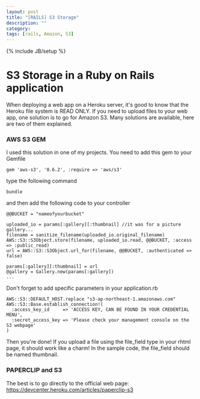 ```yaml
---
layout: post
title: "[RAILS] S3 Storage"
description: ""
category: 
tags: [rails, Amazon, S3]
---
```

{% include JB/setup %}

# S3 Storage in a Ruby on Rails application

When deploying a web app on a Heroku server, it's good to know that the Heroku file system is READ ONLY.
If you need to upload files to your web app, one solution is to go for Amazon S3.
Many solutions are available, here are two of them explained.

### AWS S3 GEM

I used this solution in one of my projects.
You need to add this gem to your Gemfile

    gem 'aws-s3', '0.6.2', :require => 'aws/s3'

type the following command

    bundle

and then add the following code to your controller

    @@BUCKET = "nameofyourbucket"

    uploaded_io = params[:gallery][:thumbnail] //it was for a picture gallery... 
    filename = sanitize_filename(uploaded_io.original_filename)
    AWS::S3::S3Object.store(filename, uploaded_io.read, @@BUCKET, :access => :public_read)
    url = AWS::S3::S3Object.url_for(filename, @@BUCKET, :authenticated => false)
    
    params[:gallery][:thumbnail] = url
    @gallery = Gallery.new(params[:gallery])
    ...

Don't forget to add specific parameters in your application.rb
    
    AWS::S3::DEFAULT_HOST.replace "s3-ap-northeast-1.amazonaws.com"
    AWS::S3::Base.establish_connection!(
      :access_key_id     => 'ACCESS KEY, CAN BE FOUND IN YOUR CREDENTIAL MENU',
      :secret_access_key => 'Please check your management console on the S3 webpage'
    )

Then you're done! If you upload a file using the file_field type in your rhtml page,
it should work like a charm! In the sample code, the file_field should be named thumbnail.


### PAPERCLIP and S3

The best is to go directly to the official web page: https://devcenter.heroku.com/articles/paperclip-s3

